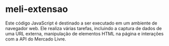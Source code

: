 # meli-extensao
Este código JavaScript é destinado a ser executado em um ambiente de navegador web. Ele realiza várias tarefas, incluindo a captura de dados de uma URL externa, manipulação de elementos HTML na página e interações com a API do Mercado Livre.
